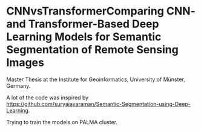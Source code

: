 # CNNvsTransformerComparing CNN- and Transformer-Based Deep Learning Models for Semantic Segmentation of Remote Sensing Images

Master Thesis at the Institute for Geoinformatics, University of Münster, Germany. 

A lot of the code was inspired by https://github.com/suryajayaraman/Semantic-Segmentation-using-Deep-Learning.

Trying to train the models on PALMA cluster. 
